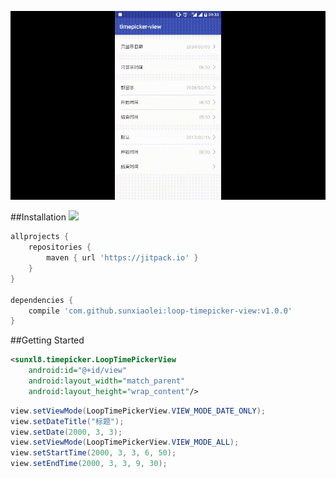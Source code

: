 ![](https://raw.githubusercontent.com/sunxiaolei/loop-timepicker-view/master/app/device.gif)

##Installation
[![](https://jitpack.io/v/sunxiaolei/loop-timepicker-view.svg)](https://jitpack.io/#sunxiaolei/loop-timepicker-view)

```groovy
allprojects {
    repositories {
        maven { url 'https://jitpack.io' }
    }
}

dependencies {
	compile 'com.github.sunxiaolei:loop-timepicker-view:v1.0.0'
}
```

##Getting Started
```xml
<sunxl8.timepicker.LoopTimePickerView
	android:id="@+id/view"
	android:layout_width="match_parent"
	android:layout_height="wrap_content"/>
```

```java
view.setViewMode(LoopTimePickerView.VIEW_MODE_DATE_ONLY);
view.setDateTitle("标题");
view.setDate(2000, 3, 3);
view.setViewMode(LoopTimePickerView.VIEW_MODE_ALL);
view.setStartTime(2000, 3, 3, 6, 50);
view.setEndTime(2000, 3, 3, 9, 30);
```